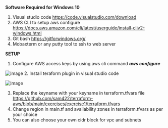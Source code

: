 **Software Required for Windows 10**
1. Visual studio code https://code.visualstudio.com/download
2. AWS CLI to setup aws configure https://docs.aws.amazon.com/cli/latest/userguide/install-cliv2-windows.html
3. Git bash https://gitforwindows.org/
4. Mobaxterm or any putty tool to ssh to web server

**SETUP**
1. Configure AWS access keys by using aws cli command **_aws configure_**

![image](https://user-images.githubusercontent.com/19540015/132687778-cde6158b-5efb-4799-a867-3263ef70a2c5.png)
2. Install teraform plugin in visual studio code

![image](https://user-images.githubusercontent.com/19540015/132688307-0aa95341-f20e-4289-843f-66d1b4cb0111.png)

3. Replace the keyname with your keyname in terraform.tfvars file https://github.com/sam422/terraform-aws/blob/main/exercises/exercise1/terraform.tfvars
4. Change region in main.tf and availability zones in terraform.tfvars as per your choice
5. You can also choose your own cidr block for vpc and subnets
